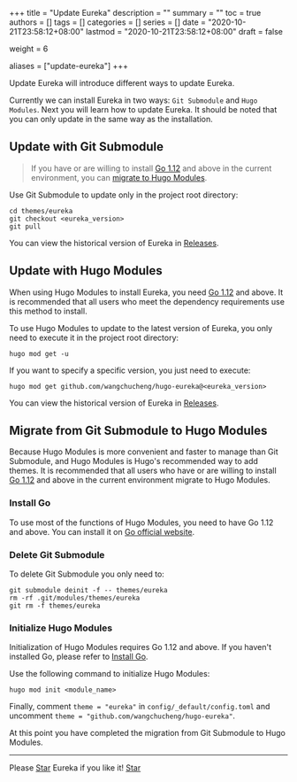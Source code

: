 +++
title = "Update Eureka"
description = ""
summary = ""
toc = true
authors = []
tags = []
categories = []
series = []
date =  "2020-10-21T23:58:12+08:00"
lastmod = "2020-10-21T23:58:12+08:00"
draft = false

weight = 6

aliases = ["update-eureka"]
+++

Update Eureka will introduce different ways to update Eureka.

<!--more-->

Currently we can install Eureka in two ways: `Git Submodule` and `Hugo Modules`. Next you will learn how to update Eureka. It should be noted that you can only update in the same way as the installation.

## Update with Git Submodule

> If you have or are willing to install [Go 1.12](https://golang.org/dl/) and above in the current environment, you can [migrate to Hugo Modules](#migrate-from-git-submodule-to-hugo-modules).

Use Git Submodule to update only in the project root directory:

```shell
cd themes/eureka
git checkout <eureka_version>
git pull
```

You can view the historical version of Eureka in [Releases](https://github.com/wangchucheng/hugo-eureka/releases).

## Update with Hugo Modules

When using Hugo Modules to install Eureka, you need [Go 1.12](https://golang.org/dl/) and above. It is recommended that all users who meet the dependency requirements use this method to install.

To use Hugo Modules to update to the latest version of Eureka, you only need to execute it in the project root directory:

```shell
hugo mod get -u
```

If you want to specify a specific version, you just need to execute:

```shell
hugo mod get github.com/wangchucheng/hugo-eureka@<eureka_version>
```

You can view the historical version of Eureka in [Releases](https://github.com/wangchucheng/hugo-eureka/releases).

## Migrate from Git Submodule to Hugo Modules

Because Hugo Modules is more convenient and faster to manage than Git Submodule, and Hugo Modules is Hugo's recommended way to add themes. It is recommended that all users who have or are willing to install [Go 1.12](https://golang.org/dl/) and above in the current environment migrate to Hugo Modules.

### Install Go

To use most of the functions of Hugo Modules, you need to have Go 1.12 and above. You can install it on [Go official website](https://golang.org/dl/).

### Delete Git Submodule

To delete Git Submodule you only need to:

```shell
git submodule deinit -f -- themes/eureka
rm -rf .git/modules/themes/eureka
git rm -f themes/eureka
```

### Initialize Hugo Modules

Initialization of Hugo Modules requires Go 1.12 and above. If you haven't installed Go, please refer to [Install Go](#install-go).

Use the following command to initialize Hugo Modules:

```shell
hugo mod init <module_name>
```

Finally, comment `theme = "eureka"` in `config/_default/config.toml` and uncomment `theme = "github.com/wangchucheng/hugo-eureka"`.

At this point you have completed the migration from Git Submodule to Hugo Modules.

---

<div class="flex flex-col items-center">
	<span class="mb-4">Please <a href="https://github.com/wangchucheng/hugo-eureka">Star</a> Eureka if you like it!</span>
	<a class="github-button" href="https://github.com/wangchucheng/hugo-eureka" data-size="large" aria-label="Star wangchucheng/hugo-eureka on GitHub">Star</a>
</div>